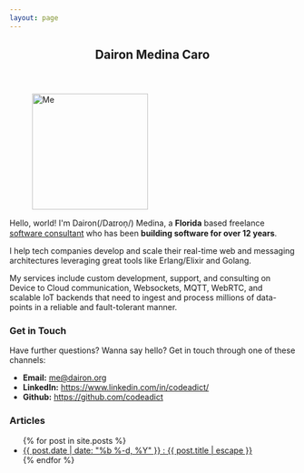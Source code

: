 ```yaml
---
layout: page
---
```


<header>
  <h2>Dairon Medina Caro</h2>
</header>
<p>
<div class="photo"><figure><img src="{{ site.url }}/imgs/photo.png" alt="Me" sizes="(max-width: 204px) 100vw, 204px" width="204" height="204"></figure></div>
Hello, world! I'm Dairon(/Daɪron̩/) Medina, a <b>Florida</b> based freelance <a href="https://redclawtech.com">software consultant</a> who has been <b>building software for over 12 years</b>. 
</p>
<p>
I help tech companies develop and scale their real-time web and messaging architectures leveraging great tools like Erlang/Elixir and Golang. 
</p>
<p>
My services include custom development, support, and consulting on Device to Cloud communication, Websockets, MQTT, WebRTC, and scalable IoT backends that need to ingest and process millions of data-points in a reliable and fault-tolerant manner.
</p>
<h3 id="contact-info">Get in Touch</h3>
Have further questions? Wanna say hello? Get in touch through one of these channels:
<ul class="contact">
<li><strong>Email:</strong> <a href="mailto:me@dairon.org">me@dairon.org</a></li>
<li><strong>LinkedIn:</strong> <a href="https://www.linkedin.com/in/codeadict/">https://www.linkedin.com/in/codeadict/</a></li>
<li><strong>Github:</strong> <a href="https://github.com/codeadict">https://github.com/codeadict</a></li>
</ul>
<h3 id="articles">Articles</h3>
<ul>
{% for post in site.posts %}
<li>
<a class="text-gray-dark" href="{{ post.url | relative_url }}">
{{ post.date | date: "%b %-d, %Y" }} : {{ post.title | escape }}
</a>
</li>
{% endfor %}
</ul>